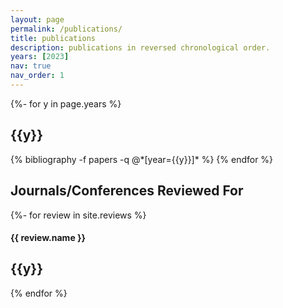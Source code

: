 ```yaml
---
layout: page
permalink: /publications/
title: publications
description: publications in reversed chronological order.
years: [2023]
nav: true
nav_order: 1
---
```

<!-- _pages/publications.md -->
<div class="publications">

{%- for y in page.years %}
  <h2 class="year">{{y}}</h2>
  {% bibliography -f papers -q @*[year={{y}}]* %}
{% endfor %}

</div>

<!-- Reviews Section for Journals/Conferences -->
<div class="reviews">
  <h2 class="reviews-title">Journals/Conferences Reviewed For</h2>

  <!-- Loop through reviews collection -->
  {%- for review in site.reviews %}
    <div class="review">
      <h4 class="review-name">{{ review.name }}</h4>
      <h2 class="year">{{y}}</h2>
      <!-- Add more fields as necessary -->
    </div>
  {% endfor %}
</div>
